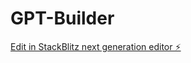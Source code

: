 # GPT-Builder

[Edit in StackBlitz next generation editor ⚡️](https://stackblitz.com/~/github.com/hamzabhiinder/GPT-Builder)